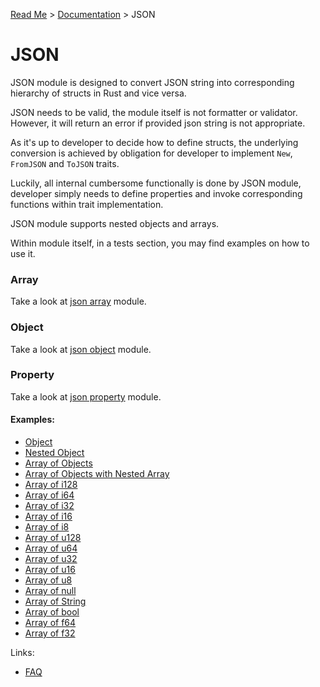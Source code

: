 [Read Me](README.md) > [Documentation](https://github.com/bohdaq/rust-web-server/tree/main/src/README.md)  > JSON 

# JSON 

JSON module is designed to convert JSON string into corresponding hierarchy of structs in Rust and vice versa.

JSON needs to be valid, the module itself is not formatter or validator. However, it will return an error if provided json string is not appropriate.

As it's up to developer to decide how to define structs, the underlying conversion is achieved by obligation for developer to implement `New`, `FromJSON` and `ToJSON` traits. 

Luckily, all internal cumbersome functionally is done by JSON module, developer simply needs to define properties and invoke corresponding functions within trait implementation.

JSON module supports nested objects and arrays.

Within module itself, in a tests section, you may find examples on how to use it. 

### Array

Take a look at [json array](https://github.com/bohdaq/rust-web-server/tree/main/src/json/array) module.

### Object

Take a look at [json object](https://github.com/bohdaq/rust-web-server/tree/main/src/json/object) module.

### Property

Take a look at [json property](https://github.com/bohdaq/rust-web-server/tree/main/src/json/property) module.


#### Examples:

- [Object](object/tests/example)
- [Nested Object](object/tests/example_multi_nested_object)
- [Array of Objects](array/object/example_multi_nested_object)
- [Array of Objects with Nested Array](array/object/example_multi_nested_object)
- [Array of i128](array/integer/example_list_i128)
- [Array of i64](array/integer/example_list_i64)
- [Array of i32](array/integer/example_list_i32)
- [Array of i16](array/integer/example_list_i16)
- [Array of i8](array/integer/example_list_i8)
- [Array of u128](array/integer/example_list_u128)
- [Array of u64](array/integer/example_list_u64)
- [Array of u32](array/integer/example_list_u32)
- [Array of u16](array/integer/example_list_u16)
- [Array of u8](array/integer/example_list_u8)
- [Array of null](array/null/example_list_null)
- [Array of String](array/string/example_list_string)
- [Array of bool](array/boolean/example_list_bool)
- [Array of f64](array/float/example_list_f64)
- [Array of f32](array/float/example_list_f32)

Links:
- [FAQ](FAQ.md)




